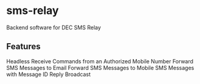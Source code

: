 # sms-relay
Backend software for DEC SMS Relay

## Features
Headless
Receive Commands from an Authorized Mobile Number
Forward SMS Messages to Email
Forward SMS Messages to Mobile
SMS Messages with Message ID
Reply
Broadcast
